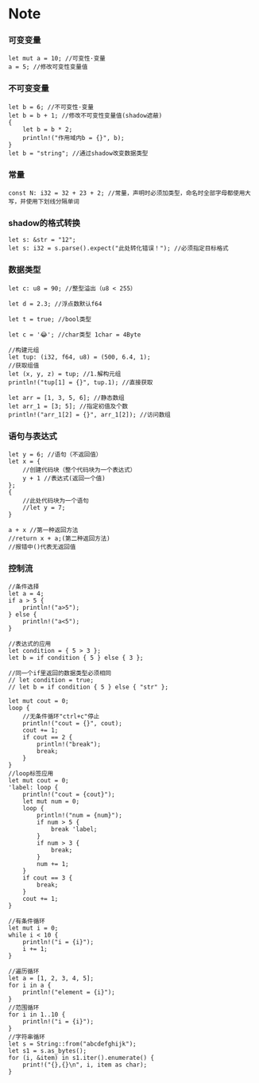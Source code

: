 # Note
### 可变变量

    let mut a = 10; //可变性·变量
    a = 5; //修改可变性变量值

### 不可变变量

    let b = 6; //不可变性·变量
    let b = b + 1; //修改不可变性变量值(shadow遮蔽)
    {
        let b = b * 2;
        println!("作用域内b = {}", b);
    }
    let b = "string"; //通过shadow改变数据类型

### 常量
    const N: i32 = 32 + 23 + 2; //常量，声明时必须加类型，命名时全部字母都使用大写，并使用下划线分隔单词
### shadow的格式转换
    let s: &str = "12";
    let s: i32 = s.parse().expect("此处转化错误！"); //必须指定目标格式
### 数据类型
    let c: u8 = 90; //整型溢出（u8 < 255）

    let d = 2.3; //浮点数默认f64

    let t = true; //bool类型

    let c = '😂'; //char类型 1char = 4Byte

    //构建元组
    let tup: (i32, f64, u8) = (500, 6.4, 1);
    //获取组值
    let (x, y, z) = tup; //1.解构元组
    println!("tup[1] = {}", tup.1); //直接获取

    let arr = [1, 3, 5, 6]; //静态数组
    let arr_1 = [3; 5]; //指定初值及个数
    println!("arr_1[2] = {}", arr_1[2]); //访问数组
### 语句与表达式
    let y = 6; //语句（不返回值）
    let x = {
        //创建代码块（整个代码块为一个表达式）
        y + 1 //表达式(返回一个值)
    };
    {
        //此处代码块为一个语句
        //let y = 7;
    }

    a + x //第一种返回方法
    //return x + a;(第二种返回方法)
    //报错中()代表无返回值
### 控制流
    //条件选择
    let a = 4;
    if a > 5 {
        println!("a>5");
    } else {
        println!("a<5");
    }

    //表达式的应用
    let condition = { 5 > 3 };
    let b = if condition { 5 } else { 3 };

    //同一个if里返回的数据类型必须相同
    // let condition = true;
    // let b = if condition { 5 } else { "str" };

    let mut cout = 0;
    loop {
        //无条件循环"ctrl+c"停止
        println!("cout = {}", cout);
        cout += 1;
        if cout == 2 {
            println!("break");
            break;
        }
    }
    //loop标签应用
    let mut cout = 0;
    'label: loop {
        println!("cout = {cout}");
        let mut num = 0;
        loop {
            println!("num = {num}");
            if num > 5 {
                break 'label;
            }
            if num > 3 {
                break;
            }
            num += 1;
        }
        if cout == 3 {
            break;
        }
        cout += 1;
    }

    //有条件循环
    let mut i = 0;
    while i < 10 {
        println!("i = {i}");
        i += 1;
    }

    //遍历循环
    let a = [1, 2, 3, 4, 5];
    for i in a {
        println!("element = {i}");
    }
    //范围循环
    for i in 1..10 {
        println!("i = {i}");
    }
    //字符串循环
    let s = String::from("abcdefghijk");
    let s1 = s.as_bytes();
    for (i, &item) in s1.iter().enumerate() {
        print!("{},{}\n", i, item as char);
    }